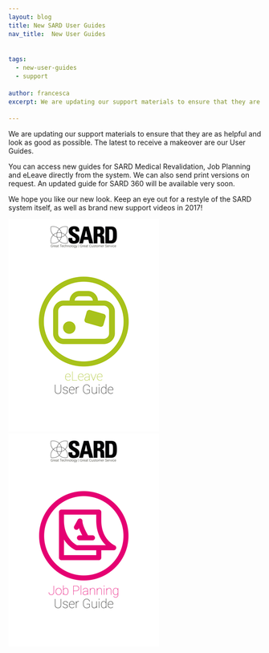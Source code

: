 ```yaml
---
layout: blog
title: New SARD User Guides
nav_title:  New User Guides


tags:
  - new-user-guides
  - support

author: francesca
excerpt: We are updating our support materials to ensure that they are as helpful and look as good as possible. The latest to receive a makeover are our User Guides.

---
```

We are updating our support materials to ensure that they are as helpful and look as good as possible. The latest to receive a makeover are our User Guides.

You can access new guides for SARD Medical Revalidation, Job Planning and eLeave directly from the system. We can also send print versions on request. An updated guide for SARD 360 will be available very soon.

We hope you like our new look. Keep an eye out for a restyle of the SARD system itself, as well as brand new support videos in 2017!

<div class='row'>
  <div class='col-xs-6 thumbnail'>
    <img src='/images/blog/francesca/user_guides/eleave_cover.png'/>
  </div>
  <div class='col-xs-6 thumbnail'>
    <img src='/images/blog/francesca/user_guides/jobplanning_cover.png'/>
  </div>
</div>
